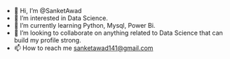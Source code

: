 - 👋 Hi, I’m @SanketAwad
- 👀 I’m interested in Data Science.
- 🌱 I’m currently learning Python, Mysql, Power Bi.
- 💞️ I’m looking to collaborate on anything related to Data Science that can build my profile strong.
- 📫 How to reach me sanketawad141@gmail.com

<!---
SanketAwad/SanketAwad is a ✨ special ✨ repository because its `README.md` (this file) appears on your GitHub profile.
You can click the Preview link to take a look at your changes.
--->
